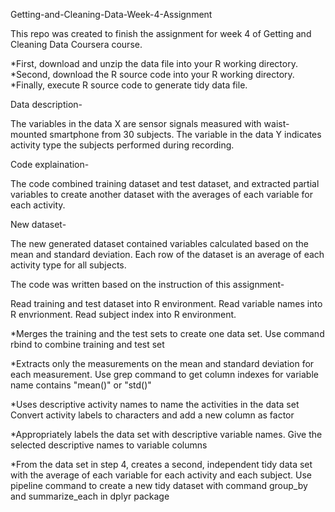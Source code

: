 Getting-and-Cleaning-Data-Week-4-Assignment

This repo was created to finish the assignment for week 4 of Getting and Cleaning Data Coursera course.

*First, download and unzip the data file into your R working directory.
*Second, download the R source code into your R working directory.
*Finally, execute R source code to generate tidy data file.


Data description-

The variables in the data X are sensor signals measured with waist-mounted smartphone from 30 subjects. The variable in the data Y indicates activity type the subjects performed during recording.


Code explaination-

The code combined training dataset and test dataset, and extracted partial variables to create another dataset with the averages of each variable for each activity.



New dataset-

The new generated dataset contained variables calculated based on the mean and standard deviation. Each row of the dataset is an average of each activity type for all subjects.



The code was written based on the instruction of this assignment-

Read training and test dataset into R environment. Read variable names into R envrionment. Read subject index into R environment.

*Merges the training and the test sets to create one data set. Use command rbind to combine training and test set

*Extracts only the measurements on the mean and standard deviation for each measurement. Use grep command to get column indexes for variable name contains "mean()" or "std()"

*Uses descriptive activity names to name the activities in the data set Convert activity labels to characters and add a new column as factor

*Appropriately labels the data set with descriptive variable names. Give the selected descriptive names to variable columns

*From the data set in step 4, creates a second, independent tidy data set with the average of each variable for each activity and each subject. Use pipeline command to create a new tidy dataset with command group_by and summarize_each in dplyr package

